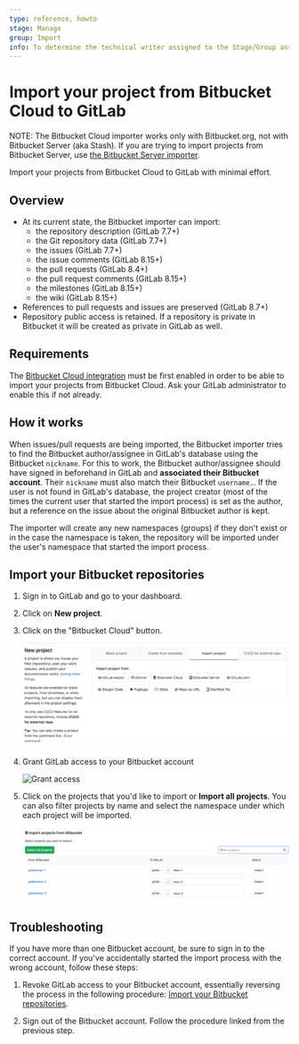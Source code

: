 ```yaml
---
type: reference, howto
stage: Manage
group: Import
info: To determine the technical writer assigned to the Stage/Group associated with this page, see https://about.gitlab.com/handbook/engineering/ux/technical-writing/#assignments
---
```


# Import your project from Bitbucket Cloud to GitLab

NOTE:
The Bitbucket Cloud importer works only with Bitbucket.org, not with Bitbucket
Server (aka Stash). If you are trying to import projects from Bitbucket Server, use
[the Bitbucket Server importer](bitbucket_server.md).

Import your projects from Bitbucket Cloud to GitLab with minimal effort.

## Overview

- At its current state, the Bitbucket importer can import:
  - the repository description (GitLab 7.7+)
  - the Git repository data (GitLab 7.7+)
  - the issues (GitLab 7.7+)
  - the issue comments (GitLab 8.15+)
  - the pull requests (GitLab 8.4+)
  - the pull request comments (GitLab 8.15+)
  - the milestones (GitLab 8.15+)
  - the wiki (GitLab 8.15+)
- References to pull requests and issues are preserved (GitLab 8.7+)
- Repository public access is retained. If a repository is private in Bitbucket
  it will be created as private in GitLab as well.

## Requirements

The [Bitbucket Cloud integration](../../../integration/bitbucket.md) must be first enabled in order to be
able to import your projects from Bitbucket Cloud. Ask your GitLab administrator
to enable this if not already.

## How it works

When issues/pull requests are being imported, the Bitbucket importer tries to find
the Bitbucket author/assignee in GitLab's database using the Bitbucket `nickname`.
For this to work, the Bitbucket author/assignee should have signed in beforehand in GitLab
and **associated their Bitbucket account**. Their `nickname` must also match their Bitbucket
`username.`. If the user is not found in GitLab's database, the project creator
(most of the times the current user that started the import process) is set as the author,
but a reference on the issue about the original Bitbucket author is kept.

The importer will create any new namespaces (groups) if they don't exist or in
the case the namespace is taken, the repository will be imported under the user's
namespace that started the import process.

## Import your Bitbucket repositories

1. Sign in to GitLab and go to your dashboard.
1. Click on **New project**.

1. Click on the "Bitbucket Cloud" button.

   ![Bitbucket](img/import_projects_from_new_project_page.png)

1. Grant GitLab access to your Bitbucket account

   ![Grant access](img/bitbucket_import_grant_access.png)

1. Click on the projects that you'd like to import or **Import all projects**.
   You can also filter projects by name and select the namespace under which
   each project will be imported.

   ![Import projects](img/bitbucket_import_select_project_v12_3.png)

## Troubleshooting

If you have more than one Bitbucket account, be sure to sign in to the correct account.
If you've accidentally started the import process with the wrong account, follow these steps:

1. Revoke GitLab access to your Bitbucket account, essentially reversing the process in the following procedure: [Import your Bitbucket repositories](#import-your-bitbucket-repositories).

1. Sign out of the Bitbucket account. Follow the procedure linked from the previous step.
